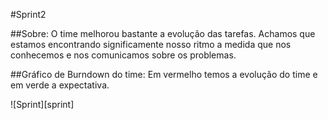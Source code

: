 #Sprint2

##Sobre:
O time melhorou bastante a evolução das tarefas. Achamos que estamos encontrando significamente nosso ritmo a medida que nos conhecemos e nos comunicamos sobre os problemas.

##Gráfico de Burndown do time:
Em vermelho temos a evolução do time e em verde a expectativa. 

![Sprint][sprint]

[spint]:sprint3.gif
